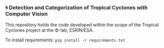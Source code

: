 ### :cyclone: Detection and Categorization of Tropical Cyclones with Computer Vision
This repository holds the code developed within the scope of the Tropical Cyclones project at the Φ-lab, ESRIN/ESA.

To install requirements: `pip install -r requirements.txt`

